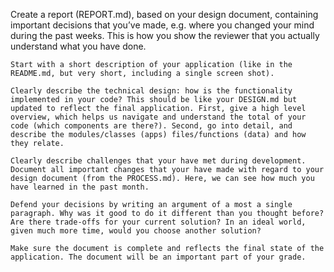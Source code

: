 Create a report (REPORT.md), based on your design document, containing important decisions that you’ve made, e.g. where you changed your mind during the past weeks. This is how you show the reviewer that you actually understand what you have done.

    Start with a short description of your application (like in the README.md, but very short, including a single screen shot).

    Clearly describe the technical design: how is the functionality implemented in your code? This should be like your DESIGN.md but updated to reflect the final application. First, give a high level overview, which helps us navigate and understand the total of your code (which components are there?). Second, go into detail, and describe the modules/classes (apps) files/functions (data) and how they relate.

    Clearly describe challenges that your have met during development. Document all important changes that your have made with regard to your design document (from the PROCESS.md). Here, we can see how much you have learned in the past month.

    Defend your decisions by writing an argument of a most a single paragraph. Why was it good to do it different than you thought before? Are there trade-offs for your current solution? In an ideal world, given much more time, would you choose another solution?

    Make sure the document is complete and reflects the final state of the application. The document will be an important part of your grade.
